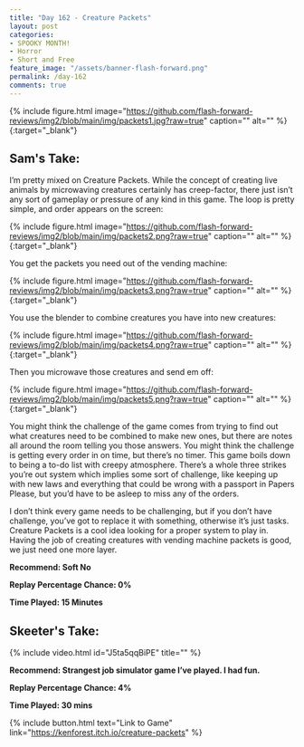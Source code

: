```yaml
---
title: "Day 162 - Creature Packets"
layout: post
categories:
- SPOOKY MONTH!
- Horror
- Short and Free
feature_image: "/assets/banner-flash-forward.png"
permalink: /day-162
comments: true
---
```


{% include figure.html image="https://github.com/flash-forward-reviews/img2/blob/main/img/packets1.jpg?raw=true" caption="" alt="" %}{:target="_blank"}

## Sam's Take:

I’m pretty mixed on Creature Packets. While the concept of creating live animals by microwaving creatures certainly has creep-factor, there just isn’t any sort of gameplay or pressure of any kind in this game. The loop is pretty simple, and order appears on the screen:

{% include figure.html image="https://github.com/flash-forward-reviews/img2/blob/main/img/packets2.png?raw=true" caption="" alt="" %}{:target="_blank"}

You get the packets you need out of the vending machine:

{% include figure.html image="https://github.com/flash-forward-reviews/img2/blob/main/img/packets3.png?raw=true" caption="" alt="" %}{:target="_blank"} 

You use the blender to combine creatures you have into new creatures:

{% include figure.html image="https://github.com/flash-forward-reviews/img2/blob/main/img/packets4.png?raw=true" caption="" alt="" %}{:target="_blank"} 

Then you microwave those creatures and send em off:

{% include figure.html image="https://github.com/flash-forward-reviews/img2/blob/main/img/packets5.png?raw=true" caption="" alt="" %}{:target="_blank"} 

You might think the challenge of the game comes from trying to find out what creatures need to be combined to make new ones, but there are notes all around the room telling you those answers. You might think the challenge is getting every order in on time, but there’s no timer. This game boils down to being a to-do list with creepy atmosphere. There’s a whole three strikes you’re out system which implies some sort of challenge, like keeping up with new laws and everything that could be wrong with a passport in Papers Please, but you’d have to be asleep to miss any of the orders.

I don’t think every game needs to be challenging, but if you don’t have challenge, you’ve got to replace it with something, otherwise it’s just tasks. Creature Packets is a cool idea looking for a proper system to play in. Having the job of creating creatures with vending machine packets is good, we just need one more layer.

**Recommend: Soft No**

**Replay Percentage Chance: 0%**

**Time Played: 15 Minutes**

## Skeeter's Take:

{% include video.html id="J5ta5qqBiPE" title="" %}

**Recommend: Strangest job simulator game I’ve played. I had fun.** 

**Replay Percentage Chance: 4%**

**Time Played: 30 mins**

{% include button.html text="Link to Game" link="https://kenforest.itch.io/creature-packets" %}